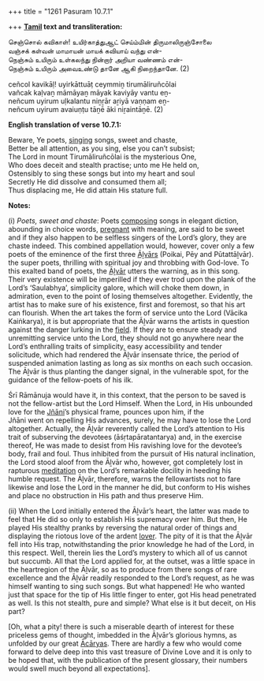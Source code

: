 +++
title = "1261 Pasuram 10.7.1"

+++
**[Tamil](/definition/tamil#history "show Tamil definitions") text and transliteration:**

செஞ்சொல் கவிகாள்! உயிர்காத்துஆட் செய்ம்மின் திருமாலிருஞ்சோலை  
வஞ்சக் கள்வன் மாமாயன் மாயக் கவியாய் வந்து என்-  
நெஞ்சும் உயிரும் உள்கலந்து நின்றார் அறியா வண்ணம் என்-  
நெஞ்சும் உயிரும் அவைஉண்டு தானே ஆகி நிறைந்தானே. (2)

ceñcol kavikāḷ! uyirkāttuāṭ ceymmiṉ tirumāliruñcōlai  
vañcak kaḷvaṉ māmāyaṉ māyak kaviyāy vantu eṉ-  
neñcum uyirum uḷkalantu niṉṟār aṟiyā vaṇṇam eṉ-  
neñcum uyirum avaiuṇṭu tāṉē āki niṟaintāṉē. (2)

**English translation of verse 10.7.1:**

Beware, Ye poets, [singing](/definition/singing#history "show singing definitions") songs, sweet and chaste,  
Better be all attention, as you sing, else you can’t subsist;  
The Lord in mount Tirumāliruñcōlai is the mysterious One,  
Who does deceit and stealth practise; unto me He held on,  
Ostensibly to sing these songs but into my heart and soul  
Secretly He did dissolve and consumed them all;  
Thus displacing me, He did attain His stature full.

**Notes:**

\(i\) *Poets, sweet and chaste*: Poets [composing](/definition/composing#history "show composing definitions") songs in elegant diction, abounding in choice words, [pregnant](/definition/pregnant#history "show pregnant definitions") with meaning, are said to be sweet and if they also happen to be selfless singers of the Lord’s glory, they are chaste indeed. This combined appellation would, however, cover only a few poets of the eminence of the first three [Āḻvārs](/definition/aḻvar#vaishnavism "show Āḻvārs definitions") (Poikai, Pēy and Pūtattāḻvār). the super poets, thrilling with spiritual joy and throbbing with God-love. To this exalted band of poets, the [Āḻvār](/definition/aḻvar#vaishnavism "show Āḻvār definitions") utters the warning, as in this song. Their very existence will be imperilled if they ever trod upon the plank of the Lord’s ‘Saulabhya’, simplicity galore, which will choke them down, in admiration, even to the point of losing themselves altogether. Evidently, the artist has to make sure of his existence, first and foremost, so that his art can flourish. When the art takes the form of service unto the Lord (Vācika Kaiṅkarya), it is but appropriate that the Āḻvār warns the artists in question against the danger lurking in the [field](/definition/field#history "show field definitions"). If they are to ensure steady and unremitting service unto the Lord, they should not go anywhere near the Lord’s enthralling traits of simplicity, easy accessibility and tender solicitude, which had rendered the Āḻvār insensate thrice, the period of suspended animation lasting as long as six months on each such occasion. The Āḻvār is thus planting the danger signal, in the vulnerable spot, for the guidance of the fellow-poets of his ilk.

Śrī Rāmānuja would have it, in this context, that the person to be saved is not the fellow-artist but the Lord Himself. When the Lord, in His unbounded love for the [Jñāni](/definition/jnanin#vaishnavism "show Jñāni definitions")’s physical frame, pounces upon him, if the  
Jñāni went on repelling His advances, surely, he may have to lose the Lord altogether. Actually, the Āḻvār reverently called the Lord’s attention to His trait of subserving the devotees (āśṛtapāratantarya) and, in the exercise thereof, He was made to desist from His ravishing love for the devotee’s body, frail and foul. Thus inhibited from the pursuit of His natural inclination, the Lord stood aloof from the Āḻvār who, however, got completely lost in rapturous [meditation](/definition/meditation#history "show meditation definitions") on the Lord’s remarkable docility in heeding his humble request. The Āḻvār, therefore, warns the fellowartists not to fare likewise and lose the Lord in the manner he did, but conform to His wishes and place no obstruction in His path and thus preserve Him.

\(ii\) When the Lord initially entered the Āḻvār’s heart, the latter was made to feel that He did so only to establish His supremacy over him. But then, He played His stealthy pranks by reversing the natural order of things and displaying the riotous love of the ardent [lover](/definition/lover#history "show lover definitions"). The pity of it is that the Āḻvār fell into His trap, notwithstanding the prior knowledge he had of the Lord, in this respect. Well, therein lies the Lord’s mystery to which all of us cannot but succumb. All that the Lord applied for, at the outset, was a little space in the heartregion of the Āḻvār, so as to produce from there songs of rare excellence and the Āḻvār readily responded to the Lord’s request, as he was himself wanting to sing such songs. But what happened! He who wanted just that space for the tip of His little finger to enter, got His head penetrated as well. Is this not stealth, pure and simple? What else is it but deceit, on His part?

[Oh, what a pity! there is such a miserable dearth of interest for these priceless gems of thought, imbedded in the Āḻvār’s glorious hymns, as unfolded by our great [Ācāryas](/definition/acarya#vaishnavism "show Ācāryas definitions"). There are hardly a few who would come forward to delve deep into this vast treasure of Divine Love and it is only to be hoped that, with the publication of the present glossary, their numbers would swell much beyond all expectations].


